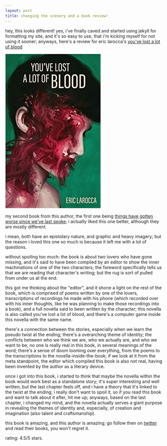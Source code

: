 ```yaml
---
layout: post
title: changing the scenery and a book review!
---
```


<p>hey, this looks different! yes, i've finally caved and started using jekyll for formatting my site, and it's so easy to use, that i'm kicking myself for not using it sooner; anyways, here's a review for eric larocca's <a href="https://www.amazon.com/Youve-Lost-Blood-Eric-Larocca/dp/1088025757/ref=sr_1_1?crid=2Z5YZWH3YNMOT&keywords=eric+larocca&qid=1648429552&sprefix=eric+laroc%2Caps%2C539&sr=8-1>">you've lost a lot of blood</a></p>

<img src="/images/larocca.png" alt="eric larocca's you've lost a lot of blood">

<p>my second book from this author, the first one being <a href="https://www.amazon.com/Things-Gotten-Worse-Since-Spoke/dp/B098TYDYTY/ref=sr_1_2?qid=1648429801&refinements=p_27%3AEric+Larocca&s=books&sr=1-2&text=Eric+Larocca">things have gotten worse since we've last spoke</a>; i actually liked this one better, although they are mostly different.</p>

<p>i mean, both have an epistolary nature, and graphic and heavy imagery; but the reason i loved this one so much is because it left me with a lot of questions.</p>

<p>without spoiling too much: the book is about two lovers who have gone missing, and it's said to have been compiled by an editor to show the inner machinations of one of the two characters; the foreword specifically tells us that we are reading that character's writing; but the rug is sort of pulled from under us at the end.</p>

<p>this got me thinking about the "editor", and it shone a light on the rest of the book, which is comprised of poems written by one of the lovers, transcriptions of recordings he made with his phone (which recorded over with his inner thoughts, like he was planning to make those recordings into a book), and a full novella said to been written by the character; this novella is also called you've lost a lot of blood, and there's a computer game inside this novella with the same name.</p>

<p>there's a connection between the stories, especially when we learn the pseudo twist at the ending; there's a overarching theme of identity; the conflicts between who we think we are, who we actually are, and who we want to be; no one is really real in this book, in several meanings of the word; there's a sense of doom looming over everything, from the poems to the transcriptions to the novella-inside-the-book; if we look at it from the meta standpoint, the editor which compiled this book is also not real, having been invented by the author as a literary device.</p>

<p>once i got into this book, i started to think that maybe the novella within the book would work best as a standalone story; it's super interesting and well written; but the last chapter feels off, and i have a theory that it's linked to the twist at the ending; i really don't want to spoil it, so if you read this book and want to talk about it after, hit me up; anyways, based on the last chapter, i changed my mind, and the novella actually serves a giant purpose in revealing the themes of identity and, especially, of creation and imagination (also talent and craftsmanship).</p>

<p>this book is amazing, and this author is amazing; go follow then on <a href="https://twitter.com/hystericteeth">twitter</a> and read their books, you won't regret it.</p>

<p>rating: 4.5/5 stars.</p>
